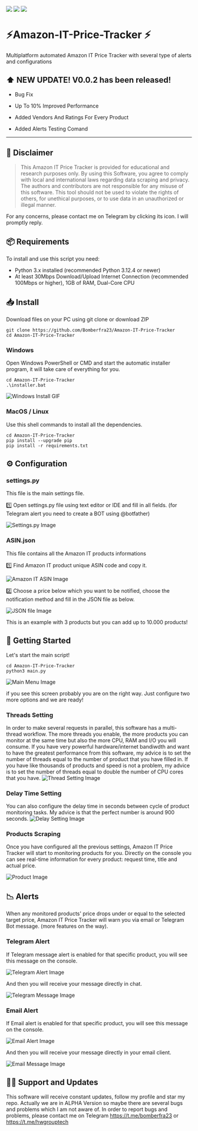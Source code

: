 <a href="https://docs.python.org/3.12/" target="_blank"><img src="https://badgen.net/badge/icon/Python 3.12 ?icon=pypi&label" ></a>
<a href="https://docs.python.org/3.12/" target="_blank"><img src="https://badgen.net/static/License/GPL 3.0/orange" ></a>
<a href="https://t.me/HwGroupTech" target="_blank"><img src="https://badgen.net/badge/icon/Telegram support?icon=telegram&label" ></a>


# ⚡️Amazon-IT-Price-Tracker ⚡️
Multiplatform automated Amazon IT Price Tracker with several type of alerts and configurations

## ⬆️ NEW UPDATE! V0.0.2 has been released!

- Bug Fix

- Up To 10% Improved Performance

- Added Vendors And Ratings For Every Product

- Added Alerts Testing Comand

---

## 📄 Disclaimer

> This Amazon IT Price Tracker is provided for educational and research purposes only. By using this Software, you agree to comply with local and international laws regarding data scraping and privacy. The authors and contributors are not responsible for any misuse of this software. This tool should not be used to violate the rights of others, for unethical purposes, or to use data in an unauthorized or illegal manner.

For any concerns, please contact me on Telegram by clicking its icon. I will promptly reply.

## 📦 Requirements

To install and use this script you need:

 - Python 3.x installed (recommended Python 3.12.4 or newer)
 - At least 30Mbps Download/Upload Internet Connection (recommended 100Mbps or higher), 1GB of RAM, Dual-Core CPU

## 📥 Install

Download files on your PC using git clone or download ZIP

```shell
git clone https://github.com/Bomberfra23/Amazon-IT-Price-Tracker
cd Amazon-IT-Price-Tracker
```
### Windows 

Open Windows PowerShell or CMD and start the automatic installer program, it will take care of everything for you.

```shell
cd Amazon-IT-Price-Tracker
.\installer.bat
```
![Windows Install GIF](https://github.com/Bomberfra23/Amazon-IT-Price-Tracker/blob/v0.0.1/images/WindowsInstall.gif)

### MacOS / Linux

Use this shell commands to install all the dependencies.

```shell
cd Amazon-IT-Price-Tracker
pip install --upgrade pip
pip install -r requirements.txt
```
## ⚙️ Configuration

### settings.py

This file is the main settings file.

1️⃣ Open settings.py file using text editor or IDE and fill in all fields. (for Telegram alert you need to create a BOT using @botfather)

![Settings.py Image](https://github.com/Bomberfra23/Amazon-IT-Price-Tracker/blob/v0.0.1/images/settingsImage.png)

### ASIN.json

This file contains all the Amazon IT products informations

1️⃣ Find Amazon IT product unique ASIN code and copy it.

![Amazon IT ASIN Image](https://github.com/Bomberfra23/Amazon-IT-Price-Tracker/blob/v0.0.1/images/ASIN_Image.png)

2️⃣ Choose a price below which you want to be notified, choose the notification method and fill in the JSON file as below.

![JSON file Image](https://github.com/Bomberfra23/Amazon-IT-Price-Tracker/blob/v0.0.1/images/json_image.png)

This is an example with 3 products but you can add up to 10.000 products!

## 🚀 Getting Started

Let's start the main script!

```shell
cd Amazon-IT-Price-Tracker
python3 main.py
```

![Main Menu Image](https://github.com/Bomberfra23/Amazon-IT-Price-Tracker/blob/v0.0.1/images/mainmenu_Image.png)

if you see this screen probably you are on the right way. Just configure two more options and we are ready!

### Threads Setting

In order to make several requests in parallel, this software has a multi-thread workflow. The more threads you enable, the more products you can monitor at the same time but
also the more CPU, RAM and I/O you will consume. If you have very powerful hardware/internet bandiwdth and want to have the greatest performance from this software, my advice is
to set the number of threads equal to the number of product that you have filled in. If you have like thousands of products and speed is not a problem, my advice is to set the number
of threads equal to double the number of CPU cores that you have.
![Thread Setting Image](https://github.com/Bomberfra23/Amazon-IT-Price-Tracker/blob/v0.0.1/images/threadsetting_image.png)

### Delay Time Setting

You can also configure the delay time in seconds between cycle of product monitoring tasks. My advice is that the perfect number is around 900 seconds.
![Delay Setting Image](https://github.com/Bomberfra23/Amazon-IT-Price-Tracker/blob/v0.0.1/images/delaysetting_image.png)

### Products Scraping

Once you have configured all the previous settings, Amazon IT Price Tracker will start to monitoring products for you. Directly on the console you can see real-time information for every product:
request time, title and actual price.

![Product Image](https://github.com/Bomberfra23/Amazon-IT-Price-Tracker/blob/v0.0.1/images/product_Image.png)

## 📉 Alerts

When any monitored products' price drops under or equal to the selected target price, Amazon IT Price Tracker will warn you via email or Telegram Bot message. (more features on the way).

### Telegram Alert

If Telegram message alert is enabled for that specific product, you will see this message on the console.
 
 
![Telegram Alert Image](https://github.com/Bomberfra23/Amazon-IT-Price-Tracker/blob/v0.0.1/images/telegramalert_Image.png)
 
And then you will receive your message directly in chat.
 
![Telegram Message Image](https://github.com/Bomberfra23/Amazon-IT-Price-Tracker/blob/v0.0.1/images/telegrammessage_Image.png)

### Email Alert

If Email alert is enabled for that specific product, you will see this message on the console.

![Email Alert Image](https://github.com/Bomberfra23/Amazon-IT-Price-Tracker/blob/v0.0.1/images/emailalert_Image.png)

And then you will receive your message directly in your email client.

![Email Message Image](https://github.com/Bomberfra23/Amazon-IT-Price-Tracker/blob/v0.0.1/images/email_Image.png)

## 👨‍💻 Support and Updates

This software will receive constant updates, follow my profile and star my repo. Actually we are in ALPHA Version so maybe there are several bugs and problems 
which I am not aware of. In order to report bugs and problems, please contact me on Telegram https://t.me/bomberfra23 or https://t.me/hwgrouptech





